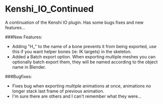 # Kenshi_IO_Continued
A continuation of the Kenshi IO plugin. Has some bugs fixes and new features...


###New Features:
+ Adding "H_" to the name of a bone prevents it from being exported, use this if you want helper bones (ie: IK targets) in the skeleton.
+ Added a Batch export option. When exporting multiple meshes you can optionally batch export them, they will be named according to the object name in Blender.

###Bugfixes:
+ Fixes bug when exporting multiple animations at once, animations no longer stack last frame of previous animation.
+ I'm sure there are others and I can't remember what they were...
